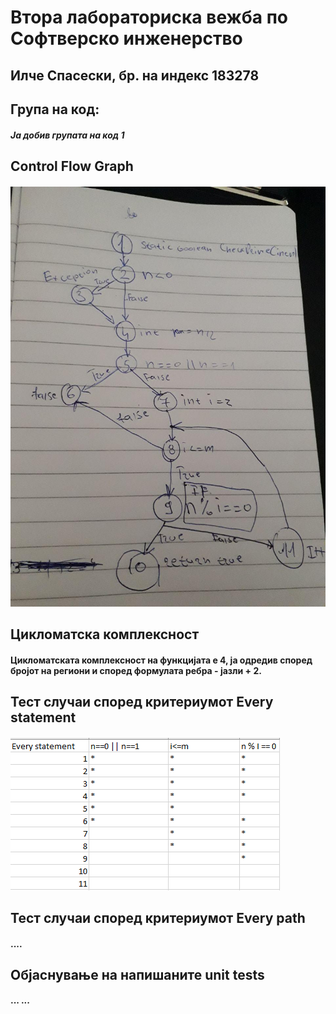 # Втора лабораториска вежба по Софтверско инженерство
## Илче Спасески, бр. на индекс 183278
## Група на код:
##### Ја добив групата на код 1

## Control Flow Graph
#### <img src="./CFG.jpg">

## Цикломатска комплексност
#### Цикломатската комплексност на функцијата е 4, ја одредив според бројот на региони и според формулата ребра - јазли + 2.

## Тест случаи според критериумот Every statement
#### <img src="./everystatement.png">

## Тест случаи според критериумот Every path
#### ....

## Објаснување на напишаните unit tests
#### ... ...